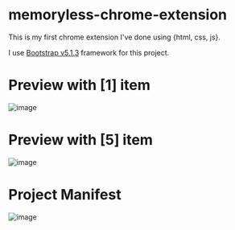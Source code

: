 # memoryless-chrome-extension

This is my first chrome extension I've done using {html, css, js}.

I use <a href="https://getbootstrap.com">Bootstrap v5.1.3</a> framework for this project.

# Preview with [1] item
![image](https://user-images.githubusercontent.com/83369389/148063149-b87d4fd7-0a39-491f-bac6-455c95b72f20.png)

# Preview with [5] item
![image](https://user-images.githubusercontent.com/83369389/148063213-03819c51-9019-45db-a5ac-caff381838e1.png)

# Project Manifest
![image](https://user-images.githubusercontent.com/83369389/148063314-77ff5b0f-9ad5-41c1-8eff-5add4ff5af46.png)
